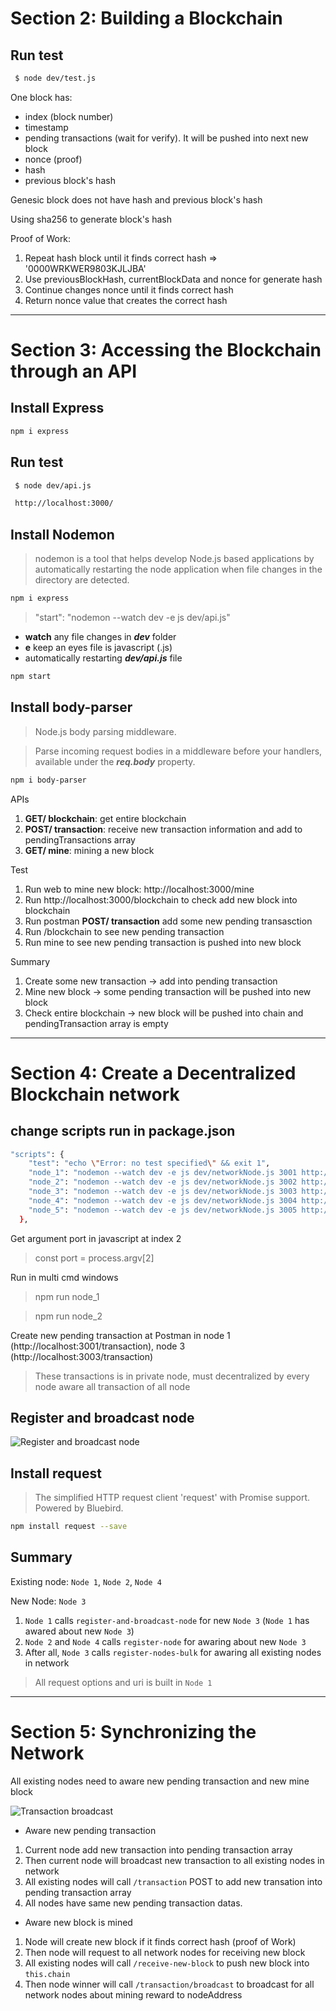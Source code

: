 # Section 2: Building a Blockchain
## Run test
```sh
 $ node dev/test.js
```

One block has:
- index (block number)
- timestamp
- pending transactions (wait for verify). It will be pushed into next new block
- nonce (proof)
- hash
- previous block's hash

Genesic block does not have hash and previous block's hash

Using sha256 to generate block's hash

Proof of Work:
 1. Repeat hash block until it finds correct hash => '0000WRKWER9803KJLJBA'
 2. Use previousBlockHash, currentBlockData and nonce for generate hash
 3. Continue changes nonce until it finds correct hash
 4. Return nonce value that creates the correct hash

---

# Section 3: Accessing the Blockchain through an API
## Install Express

```sh
npm i express
```
## Run test
```sh
 $ node dev/api.js

 http://localhost:3000/
```

## Install Nodemon
> nodemon is a tool that helps develop Node.js based applications by automatically restarting the node application when file changes in the directory are detected.

```sh
npm i express
```

> "start": "nodemon --watch dev -e js dev/api.js"

- **watch** any file changes in ***dev*** folder
- **e** keep an eyes file is javascript (.js) 
- automatically restarting ***dev/api.js*** file

```sh
npm start
```
## Install body-parser
> Node.js body parsing middleware.

> Parse incoming request bodies in a middleware before your handlers, available under the ***req.body*** property.

```sh
npm i body-parser
```

APIs

1. **GET/ blockchain**: get entire blockchain
2. **POST/ transaction**: receive new transaction information and add to pendingTransactions array
3. **GET/ mine**: mining a new block

Test

1. Run web to mine new block: http://localhost:3000/mine
2. Run http://localhost:3000/blockchain to check add new block into blockchain
3. Run postman **POST/ transaction** add some new pending transasction
4. Run /blockchain to see new pending transaction
5. Run mine to see new pending transaction is pushed into new block

Summary

1. Create some new transaction -> add into pending transaction
2. Mine new block -> some pending transaction will be pushed into new block
3. Check entire blockchain -> new block will be pushed into chain and pendingTransaction array is empty

---

# Section 4: Create a Decentralized Blockchain network

## change scripts run in package.json

```sh
"scripts": {
    "test": "echo \"Error: no test specified\" && exit 1",
    "node_1": "nodemon --watch dev -e js dev/networkNode.js 3001 http://localhost:3001/transaction",
    "node_2": "nodemon --watch dev -e js dev/networkNode.js 3002 http://localhost:3002/transaction",
    "node_3": "nodemon --watch dev -e js dev/networkNode.js 3003 http://localhost:3003/transaction",
    "node_4": "nodemon --watch dev -e js dev/networkNode.js 3004 http://localhost:3004/transaction",
    "node_5": "nodemon --watch dev -e js dev/networkNode.js 3005 http://localhost:3005/transaction"
  },
```

Get argument port in javascript at index 2

> const port = process.argv[2]

Run in multi cmd windows

> npm run node_1

> npm run node_2

Create new pending transaction at Postman in node 1 (http://localhost:3001/transaction), node 3 (http://localhost:3003/transaction)

> These transactions is in private node, must decentralized by every node aware all transaction of all node

## Register and broadcast node

![Register and broadcast node](./assets/images/register_and_broadcast_node.jpg "Register and broadcast node")

## Install request
> The simplified HTTP request client 'request' with Promise support. Powered by Bluebird.

```sh
npm install request --save
```

## Summary

Existing node: `Node 1`, `Node 2`, `Node 4`

New Node: `Node 3`

1. `Node 1` calls `register-and-broadcast-node` for new `Node 3` (`Node 1` has awared about new `Node 3`)
2. `Node 2` and `Node 4` calls `register-node` for awaring about new `Node 3`
3. After all, `Node 3` calls `register-nodes-bulk` for awaring all existing nodes in network

> All request options and uri is built in `Node 1`

---

# Section 5: Synchronizing the Network

All existing nodes need to aware new pending transaction and new mine block

![Transaction broadcast](./assets/images/section5_transaction_broadcast.jpg "Transaction broadcast")

 - Aware new pending transaction

 1. Current node add new transaction into pending transaction array
 2. Then current node will broadcast new transaction to all existing nodes in network
 3. All existing nodes will call `/transaction` POST to add new transation into pending transaction array
 4. All nodes have same new pending transaction datas.

 - Aware new block is mined

 1. Node will create new block if it finds correct hash (proof of Work)
 2. Then node will request to all network nodes for receiving new block
 3. All existing nodes will call `/receive-new-block` to push new block into `this.chain`
 4. Then node winner will call `/transaction/broadcast` to broadcast for all network nodes about mining reward to nodeAddress


